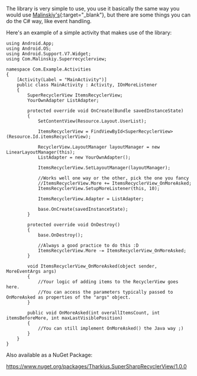 The library is very simple to use, you use it basically the same way you would use [Malinskiy's](https://github.com/Malinskiy/SuperRecyclerView){:target="_blank"}, but there are some things you can do the C# way, like event handling.

Here's an example of a simple activity that makes use of the library:

    using Android.App;
    using Android.OS;
    using Android.Support.V7.Widget;
    using Com.Malinskiy.Superrecyclerview;

    namespace Com.Example.Activities
    {
        [Activity(Label = "MainActivity")]
        public class MainActivity : Activity, IOnMoreListener
        {
            SuperRecyclerView ItemsRecyclerView;
            YourOwnAdapter ListAdapter;

            protected override void OnCreate(Bundle savedInstanceState)
            {
                SetContentView(Resource.Layout.UserList);

                ItemsRecyclerView = FindViewById<SuperRecyclerView>(Resource.Id.itemsRecyclerView);

                RecyclerView.LayoutManager layoutManager = new LinearLayoutManager(this);
                ListAdapter = new YourOwnAdapter();

                ItemsRecyclerView.SetLayoutManager(layoutManager);
                
                //Works well one way or the other, pick the one you fancy
                //ItemsRecyclerView.More += ItemsRecyclerView_OnMoreAsked;
                ItemsRecyclerView.SetupMoreListener(this, 10);
                
                ItemsRecyclerView.Adapter = ListAdapter;

                base.OnCreate(savedInstanceState);
            }

            protected override void OnDestroy()
            {
                base.OnDestroy();

                //Always a good practice to do this :D
                ItemsRecyclerView.More -= ItemsRecyclerView_OnMoreAsked;
            }

            void ItemsRecyclerView_OnMoreAsked(object sender, MoreEventArgs args)
            {
                //Your logic of adding items to the RecyclerView goes here.
                //You can access the parameters typically passed to OnMoreAsked as properties of the "args" object. 
            }

            public void OnMoreAsked(int overallItemsCount, int itemsBeforeMore, int maxLastVisiblePosition)
            {
                //You can still implement OnMoreAsked() the Java way ;)
            }
        }
    }



Also available as a NuGet Package:

https://www.nuget.org/packages/Tharkius.SuperSharpRecyclerView/1.0.0
